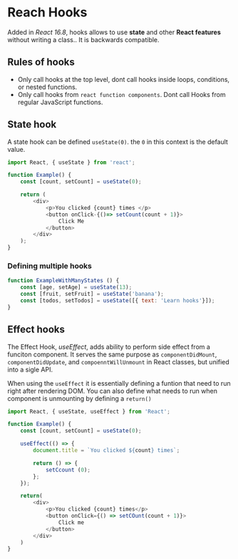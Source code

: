 # Reach Hooks

Added in _React 16.8_, hooks allows to use __state__ and other __React features__ without writing a class.. It is backwards compatible.

## Rules of hooks

* Only call hooks at the top level, dont call hooks inside loops, conditions, or nested functions.
* Only call hooks from `react function components`. Dont call Hooks from regular JavaScript functions.

## State hook

A state hook can be defined `useState(0)`. the `0` in this context is the default value.

```js
import React, { useState } from 'react';

function Example() {
    const [count, setCount] = useState(0);

    return (
        <div>
            <p>You clicked {count} times </p>
            <button onClick-{()=> setCount(count + 1)}>
                Click Me
            </button>
        </div>
    );
}
```

### Defining multiple hooks

```js
function ExampleWithManyStates () {
    const [age, setAge] = useState(13);
    const [fruit, setFruit] = useState('banana');
    const [todos, setTodos] = useState([{ text: 'Learn hooks'}]);
}
```

## Effect hooks

The Effect Hook, _useEffect_, adds ability to perform side effect from a funciton component. It serves the same purpose as `componentDidMount`, `componentDidUpdate`, and `compoenntWillUnmount` in React classes, but unified into a sigle API.

When using the `useEffect` it is essentially defining a funtion that need to run right after rendering DOM. You can also define what needs to run when component is unmounting by defining a `return()`

```js
import React, { useState, useEffect } from 'React';

function Example() {
    const [count, setCount] = useState(0);

    useEffect(() => {
        document.title = `You clicked ${count} times`;

        return () => {
            setCcount (0);
        };
    });

    return(
        <div>
            <p>You clicked {count} times</p>
            <button onClick={() => setCOunt(count + 1)}>
                Click me
            </button>
        </div>
    )
}
```